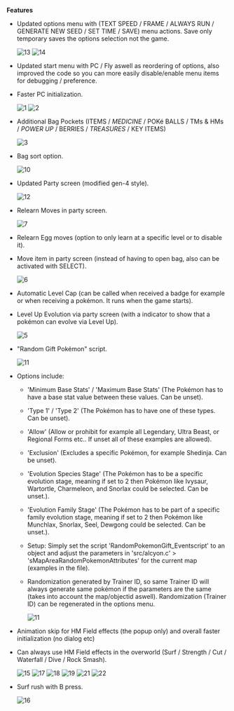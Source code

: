 **Features**
- Updated options menu with (TEXT SPEED / FRAME / ALWAYS RUN / GENERATE NEW SEED / SET TIME / SAVE) menu actions. Save only temporary saves the options selection not the game.

  ![13](https://github.com/user-attachments/assets/18977841-cf89-4d24-a95c-112f12487362)
  ![14](https://github.com/user-attachments/assets/07a9b0ce-a8c9-46d5-b27b-b99135c69f01)

- Updated start menu with PC / Fly aswell as reordering of options, also improved the code so you can more easily disable/enable menu items for debugging / preference.
- Faster PC initialization.

  ![1](https://github.com/user-attachments/assets/4f448940-4b01-4a0d-adda-6fd8f57c8f24)
  ![2](https://github.com/user-attachments/assets/b72269a5-fd0e-4b55-838d-2742e0b7de07)
- Additional Bag Pockets (ITEMS / *MEDICINE* / POKé BALLS / TMs & HMs / *POWER UP* / BERRIES / *TREASURES* / KEY ITEMS)

  ![3](https://github.com/user-attachments/assets/dc76a879-fb2f-4781-8dc9-8714c1095a38)
- Bag sort option.

  ![10](https://github.com/user-attachments/assets/255ca3b3-dc63-4dc5-bb9d-59b0a87ae90d)
- Updated Party screen (modified gen-4 style).

  ![12](https://github.com/user-attachments/assets/17b45658-a0dd-4d5a-8f19-6ec29938f15f)
- Relearn Moves in party screen.

  ![7](https://github.com/user-attachments/assets/793e3972-9d2b-4290-872e-16f7e4323595)
- Relearn Egg moves (option to only learn at a specific level or to disable it).
- Move item in party screen (instead of having to open bag, also can be activated with SELECT).

  ![6](https://github.com/user-attachments/assets/73b36aa6-3e08-473f-9bb4-91ec5375c41b)
- Automatic Level Cap (can be called when received a badge for example or when receiving a pokémon. It runs when the game starts).
- Level Up Evolution via party screen (with a indicator to show that a pokémon can evolve via Level Up).

  ![5](https://github.com/user-attachments/assets/7d5946ce-43b9-4901-9157-7758fbc1373f)
- "Random Gift Pokémon" script.

  ![11](https://github.com/user-attachments/assets/915c03a7-9752-4720-8955-ea18cf2eac92)
- Options include:
  - 'Minimum Base Stats' / 'Maximum Base Stats' (The Pokémon has to have a base stat value between these values. Can be unset).
  - 'Type 1' / 'Type 2' (The Pokémon has to have one of these types. Can be unset).
  - 'Allow' (Allow or prohibit for example all Legendary, Ultra Beast, or Regional Forms etc.. If unset all of these examples are allowed).
  - 'Exclusion' (Excludes a specific Pokémon, for example Shedinja. Can be unset).
  - 'Evolution Species Stage' (The Pokémon has to be a specific evolution stage, meaning if set to 2 then Pokémon like Ivysaur, Wartortle, Charmeleon, and Snorlax could be selected. Can be unset.).
  - 'Evolution Family Stage' (The Pokémon has to be part of a specific family evolution stage, meaning if set to 2 then Pokémon like Munchlax, Snorlax, Seel, Dewgong could be selected. Can be unset.).
  - Setup: Simply set the script 'RandomPokemonGift_Eventscript' to an object and adjust the parameters in 'src/alcyon.c' > 'sMapAreaRandomPokemonAttributes' for the current map (examples in the file).
  - Randomization generated by Trainer ID, so same Trainer ID will always generate same pokémon if the parameters are the same (takes into account the map/objectid aswell). Randomization (Trainer ID) can be regenerated in the options menu.

    ![11](https://github.com/user-attachments/assets/77f21652-35d7-40fd-b984-f46cde2642e4)
- Animation skip for HM Field effects (the popup only) and overall faster initialization (no dialog etc)
- Can always use HM Field effects in the overworld (Surf / Strength / Cut / Waterfall / Dive / Rock Smash).

  ![15](https://github.com/user-attachments/assets/cb88f712-743a-46ff-9d89-fb9e06f480f5)
  ![17](https://github.com/user-attachments/assets/bda77521-285d-46c4-94e7-59ec48025f8d)
  ![18](https://github.com/user-attachments/assets/28801eb8-4ed0-473a-af25-cd10a9c69586)
  ![19](https://github.com/user-attachments/assets/e54dc8e4-397e-4a98-a6bc-5c2d7b8a5807)
  ![21](https://github.com/user-attachments/assets/2e258197-e591-4075-b402-f5ef07c88cdf)
  ![22](https://github.com/user-attachments/assets/49c6b723-7b85-4873-97e1-812e20e8d55b)

- Surf rush with B press.

  ![16](https://github.com/user-attachments/assets/d78fa68c-814a-4b1c-bdf4-615cb2d8aa8a)
